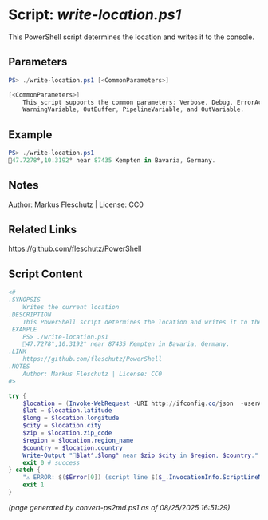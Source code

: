 Script: *write-location.ps1*
========================

This PowerShell script determines the location and writes it to the console.

Parameters
----------
```powershell
PS> ./write-location.ps1 [<CommonParameters>]

[<CommonParameters>]
    This script supports the common parameters: Verbose, Debug, ErrorAction, ErrorVariable, WarningAction, 
    WarningVariable, OutBuffer, PipelineVariable, and OutVariable.
```

Example
-------
```powershell
PS> ./write-location.ps1
📍47.7278°,10.3192° near 87435 Kempten in Bavaria, Germany.

```

Notes
-----
Author: Markus Fleschutz | License: CC0

Related Links
-------------
https://github.com/fleschutz/PowerShell

Script Content
--------------
```powershell
<#
.SYNOPSIS
	Writes the current location 
.DESCRIPTION
	This PowerShell script determines the location and writes it to the console.
.EXAMPLE
	PS> ./write-location.ps1
	📍47.7278°,10.3192° near 87435 Kempten in Bavaria, Germany.
.LINK
	https://github.com/fleschutz/PowerShell
.NOTES
	Author: Markus Fleschutz | License: CC0
#>

try {
	$location = (Invoke-WebRequest -URI http://ifconfig.co/json  -userAgent "curl" -useBasicParsing).Content | ConvertFrom-Json
	$lat = $location.latitude
	$long = $location.longitude
	$city = $location.city
	$zip = $location.zip_code
	$region = $location.region_name
	$country = $location.country
	Write-Output "📍$lat°,$long° near $zip $city in $region, $country."
	exit 0 # success
} catch {
	"⚠️ ERROR: $($Error[0]) (script line $($_.InvocationInfo.ScriptLineNumber))"
	exit 1
}
```

*(page generated by convert-ps2md.ps1 as of 08/25/2025 16:51:29)*

